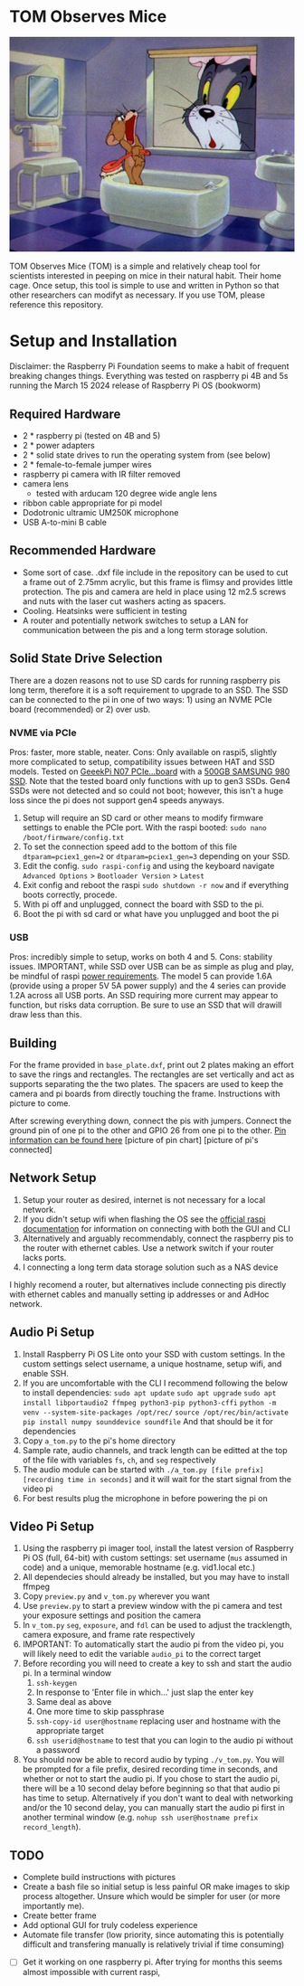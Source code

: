 # TOM Observes Mice
![this is fair use right?](tom_n_jerry.jpg)

TOM Observes Mice (TOM) is a simple and relatively cheap tool for scientists interested in peeping on mice in their natural habit. Their home cage.
Once setup, this tool is simple to use and written in Python so that other researchers can modifyt as necessary.
If you use TOM, please reference this repository.

# Setup and Installation
Disclaimer: the Raspberry Pi Foundation seems to make a habit of frequent breaking changes things. Everything was tested on raspberry pi 4B and 5s running the March 15 2024 release of Raspberry Pi OS (bookworm)

## Required Hardware
- 2 * raspberry pi (tested on 4B and 5)
- 2 * power adapters
- 2 * solid state drives to run the operating system from (see below)
- 2 * female-to-female jumper wires
- raspberry pi camera with IR filter removed
- camera lens
    - tested with arducam 120 degree wide angle lens
- ribbon cable appropriate for pi model
- Dodotronic ultramic UM250K microphone
- USB A-to-mini B cable

## Recommended Hardware
- Some sort of case. .dxf file include in the repository can be used to cut a frame out of 2.75mm acrylic, but this frame is flimsy and provides little protection. The pis and camera are held in place using 12 m2.5 screws and nuts with the laser cut washers acting as spacers.
- Cooling. Heatsinks were sufficient in testing
- A router and potentially network switches to setup a LAN for communication between the pis and a long term storage solution.

## Solid State Drive Selection
There are a dozen reasons not to use SD cards for running raspberry pis long term, therefore it is a soft requirement to upgrade to an SSD.
The SSD can be connected to the pi in one of two ways: 1) using an NVME PCIe board (recommended) or 2) over usb.

### NVME via PCIe
Pros: faster, more stable, neater. 
Cons: Only available on raspi5, slightly more complicated to setup, compatibility issues between HAT and SSD models. 
Tested on [GeeekPi N07 PCIe...board](https://www.amazon.com/GeeekPi-N07-Peripheral-Raspberry-Support/dp/B0CWD266XR/ref=sr_1_16?dib=eyJ2IjoiMSJ9.BxcxCUbroCMtEvv2KZGuIBTcsh51iWpvVxAkAUuVUQbw4jFFBTZ0bHDgR4TfMjSk_DqFo3YlUWbA8-xw19eq8Bc02CW_sldTs1fasLMWEBrfFkt6mOtSa7W9O7DDaMpwT85GbBxdlhDlnGnkKiEC_nfcV2_VhsV_TZizpWSDSGvalVGaVXDYquvp8nSDAFKkoLCkFfKn703KZk9_Cs3LgOGy01u0kKNYoHmrpSwHVn8.xjfPCRpKhnZc_S6FQ2UUS4v5q_gtD8mRNwm3e160UcI&dib_tag=se&keywords=raspi+nvme+hat&qid=1714772061&sr=8-16) with a [500GB SAMSUNG 980 SSD](https://www.amazon.com/SAMSUNG-Technology-Intelligent-Turbowrite-Sequential/dp/B08V7GT6F3/ref=sr_1_8?sr=8-8). 
Note that the tested board only functions with up to gen3 SSDs. Gen4 SSDs were not detected and so could not boot; however, this isn't a huge loss since the pi does not support gen4 speeds anyways.
1. Setup will require an SD card or other means to modify firmware settings to enable the PCIe port. With the raspi booted: `sudo nano /boot/firmware/config.txt`
2. To set the connection speed add to the bottom of this file `dtparam=pciex1_gen=2` or `dtparam=pciex1_gen=3` depending on your SSD.
3. Edit the config. `sudo raspi-config` and using the keyboard navigate `Advanced Options` > `Bootloader Version` > `Latest`
4. Exit config and reboot the raspi `sudo shutdown -r now` and if everything boots correctly, procede.
5. With pi off and unplugged, connect the board with SSD to the pi.
6. Boot the pi with sd card or what have you unplugged and boot the pi

### USB
Pros: incredibly simple to setup, works on both 4 and 5.
Cons: stability issues.
IMPORTANT, while SSD over USB can be as simple as plug and play, be mindful of raspi [power requirements](https://www.raspberrypi.com/documentation/computers/raspberry-pi.html#typical-power-requirements). The model 5 can provide 1.6A (provide using a proper 5V 5A power supply) and the 4 series can provide 1.2A across all USB ports. An SSD requiring more current may appear to function, but risks data corruption. Be sure to use an SSD that will drawill draw less than this.

## Building

For the frame provided in `base_plate.dxf`, print out 2 plates making an effort to save the rings and rectangles. The rectangles are set vertically and act as supports separating the the two plates. The spacers are used to keep the camera and pi boards from directly touching the frame.
Instructions with picture to come.

After screwing everything down, connect the pis with jumpers. Connect the ground pin of one pi to the other and GPIO 26 from one pi to the other. [Pin information can be found here](https://www.raspberrypi.com/documentation/computers/raspberry-pi.html#gpio-and-the-40-pin-header)
[picture of pin chart]
[picture of pi's connected]


## Network Setup
1. Setup your router as desired, internet is not necessary for a local network.
2. If you didn't setup wifi when flashing the OS see the [official raspi documentation](https://www.raspberrypi.com/documentation/computers/configuration.html#configuring-networking) for information on connecting with both the GUI and CLI
3. Alternatively and arguably recommendably, connect the raspberry pis to the router with ethernet cables. Use a network switch if your router lacks ports.
4. I connecting a long term data storage solution such as a NAS device

I highly recomend a router, but alternatives include connecting pis directly with ethernet cables and manually setting ip addresses or and AdHoc network.

## Audio Pi Setup
1. Install Raspberry Pi OS Lite onto your SSD with custom settings. In the custom settings select username, a unique hostname, setup wifi, and enable SSH.
2. If you are uncomfortable with the CLI I recommend following the below to install dependencies:
`sudo apt update`
`sudo apt upgrade`
`sudo apt install libportaudio2 ffmpeg python3-pip python3-cffi`
`python -m venv --system-site-packages /opt/rec/`
`source /opt/rec/bin/activate`
`pip install numpy sounddevice soundfile`
And that should be it for dependencies
3. Copy `a_tom.py` to the pi's home directory
4. Sample rate, audio channels, and track length can be editted at the top of the file with variables `fs`, `ch`, and `seg` respectively
5. The audio module can be started with `./a_tom.py [file prefix] [recording time in seconds]` and it will wait for the start signal from the video pi
6. For best results plug the microphone in before powering the pi on

## Video Pi Setup
1. Using the raspberry pi imager tool, install the latest version of Raspberry Pi OS (full, 64-bit) with custom settings: set username (`mus` assumed in code) and a unique, memorable hostname (e.g. vid1.local etc.)
2. All dependecies should already be installed, but you may have to install ffmpeg
3. Copy `preview.py` and `v_tom.py` wherever you want
4. Use `preview.py` to start a preview window with the pi camera and test your exposure settings and position the camera
5. In `v_tom.py` `seg`, `exposure`, and `fdl` can be used to adjust the tracklength, camera exposure, and frame rate respectively
6. IMPORTANT: To automatically start the audio pi from the video pi, you will likely need to edit the variable `audio_pi` to the correct target
7. Before recording you will need to create a key to ssh and start the audio pi. In a terminal window
    1. `ssh-keygen`
    2. In response to 'Enter file in which...' just slap the enter key
    3. Same deal as above
    4. One more time to skip passphrase
    5. `ssh-copy-id user@hostname` replacing user and hostname with the appropriate target
    6. `ssh userid@hostname` to test that you can login to the audio pi without a password
8. You should now be able to record audio by typing `./v_tom.py`. You will be prompted for a file prefix, desired recording time in seconds, and whether or not to start the audio pi. If you chose to start the audio pi, there will be a 10 second delay before beginning so that that audio pi has time to setup. Alternatively if you don't want to deal with networking and/or the 10 second delay, you can manually start the audio pi first in another terminal window (e.g. `nohup ssh user@hostname prefix record_length`).

## TODO
- Complete build instructions with pictures
- Create a bash file so initial setup is less painful OR make images to skip process altogether. Unsure which would be simpler for user (or more importantly me).
- Create better frame
- Add optional GUI for truly codeless experience
- Automate file transfer (low priority, since automating this is potentially difficult and transfering manually is relatively trivial if time consuming)
-[ ] Get it working on one raspberry pi. After trying for months this seems almost impossible with current raspi,
